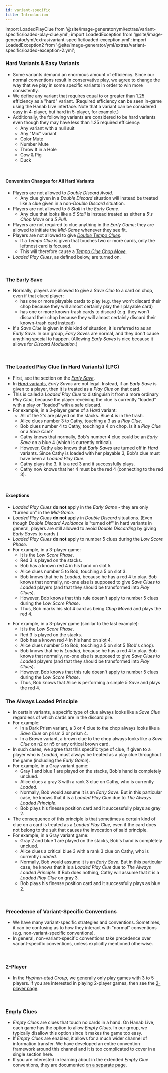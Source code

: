 ```yaml
---
id: variant-specific
title: Introduction
---
```


import LoadedPlayClue from '@site/image-generator/yml/extras/variant-specific/loaded-play-clue.yml';
import LoadedException from '@site/image-generator/yml/extras/variant-specific/loaded-exception.yml';
import LoadedException2 from '@site/image-generator/yml/extras/variant-specific/loaded-exception-2.yml';

### Hard Variants & Easy Variants

- Some variants demand an enormous amount of efficiency. Since our normal conventions result in conservative play, we agree to change the way that we play in some specific variants in order to win more consistently.
- We define any variant that requires equal to or greater than 1.25 efficiency as a "hard" variant. (Required efficiency can be seen in-game using the Hanab Live interface. Note that a variant can be considered easy in 4-player, but hard in 5-player, for example.)
- Additionally, the following variants are considered to be hard variants even though they may have less than 1.25 required efficiency:
  - Any variant with a null suit
  - Any "Mix" variant
  - Color Mute
  - Number Mute
  - Throw It in a Hole
  - Cow & Pig
  - Duck

<br />

#### Convention Changes for All Hard Variants

- Players are not allowed to *Double Discard Avoid*.
  - Any clue given in a *Double Discard* situation will instead be treated like a clue given in a non-*Double Discard* situation.
- Players are not allowed to *5 Stall* in the *Early Game*.
  - Any clue that looks like a *5 Stall* is instead treated as either a *5's Chop Move* or a *5 Pull*.
- Players are not required to clue anything in the *Early Game*; they are allowed to initiate the *Mid-Game* whenever they see fit.
- Players are not allowed to give [*Double Tempo Clues*](level-6.md#the-double-tempo-clue).
  - If a *Tempo Clue* is given that touches two or more cards, only the leftmost card is focused.
  - This will therefore cause a [*Tempo Clue Chop Move*](level-6.md#the-tempo-clue-chop-move-tccm).
- *Loaded Play Clues*, as defined below, are turned on.

<br />

### The Early Save

- Normally, players are allowed to give a *Save Clue* to a card on chop, even if that clued player:
  - has one or more playable cards to play (e.g. they won't discard their chop because they will almost certainly play their playable card)
  - has one or more known-trash cards to discard (e.g. they won't discard their chop because they will almost certainly discard their known-trash card instead)
- If a *Save Clue* is given in this kind of situation, it is referred to as an *Early Save*. In our group, *Early Saves* are normal, and they don't cause anything special to happen. (Allowing *Early Saves* is nice because it allows for *Discard Modulation.*)

<br />

### The Loaded Play Clue (in Hard Variants) (LPC)

- First, see the section on the *[Early Save](#the-early-save)*.
- In [*Hard* variants](#hard-variants--easy-variants), *Early Saves* are not legal. Instead, if an *Early Save* is given to a player, then it is treated as a *Play Clue* on that card.
- This is called a *Loaded Play Clue* to distinguish it from a more ordinary *Play Clue*, because the player receiving the clue is currently "loaded" with a play or "loaded" with a safe discard.
- For example, in a 3-player game of a *Hard* variant:
  - All of the 2's are played on the stacks. Blue 4 is in the trash.
  - Alice clues number 3 to Cathy, touching a 3 as a *Play Clue*.
  - Bob clues number 4 to Cathy, touching a 4 on chop. Is it a *Play Clue* or a *Save Clue*?
  - Cathy knows that normally, Bob's number 4 clue could be an *Early Save* on a blue 4 (which is currently critical).
  - However, Cathy also knows that *Early Saves* are turned off in *Hard* variants. Since Cathy is loaded with her playable 3, Bob's clue must have been a *Loaded Play Clue*.
  - Cathy plays the 3. It is a red 3 and it successfully plays.
  - Cathy now knows that her 4 must be the red 4 (connecting to the red 3).

<LoadedPlayClue />

<br />

#### Exceptions

- *Loaded Play Clues* **do not** apply in the *Early Game* - they are only "turned on" in the *Mid-Game*.
- *Loaded Play Clues* **do not** apply in *Double Discard* situations. (Even though *Double Discard Avoidance* is "turned off" in hard variants in general, players are still allowed to avoid *Double Discarding* by giving *Early Saves* to cards.)
- *Loaded Play Clues* **do not** apply to number 5 clues during the *Low Score Phase*.
- For example, in a 3-player game:
  - It is the *Low Score Phase*.
  - Red 3 is played on the stacks.
  - Bob has a known red 4 in his hand on slot 5.
  - Alice clues number 5 to Bob, touching a 5 on slot 3.
  - Bob knows that he is *Loaded*, because he has a red 4 to play. Bob knows that normally, no-one else is supposed to give *Save Clues* to *Loaded* players (and that they should be transformed into *Play Clues*).
  - However, Bob knows that this rule doesn't apply to number 5 clues during the *Low Score Phase*.
  - Thus, Bob marks his slot 4 card as being *Chop Moved* and plays the red 4.

<LoadedException />

- For example, in a 3-player game (similar to the last example):
  - It is the *Low Score Phase*.
  - Red 3 is played on the stacks.
  - Bob has a known red 4 in his hand on slot 4.
  - Alice clues number 5 to Bob, touching a 5 on slot 5 (Bob's chop).
  - Bob knows that he is *Loaded*, because he has a red 4 to play. Bob knows that normally, no-one else is supposed to give *Save Clues* to *Loaded* players (and that they should be transformed into *Play Clues*).
  - However, Bob knows that this rule doesn't apply to number 5 clues during the *Low Score Phase*.
  - Thus, Bob knows that Alice is performing a simple *5 Save* and plays the red 4.

<LoadedException2 />

### The Always Loaded Principle

- In certain variants, a specific type of clue always looks like a *Save Clue* regardless of which cards are in the discard pile.
- For example:
  - In a Dark Prism variant, a 3 or 4 clue to the chop always looks like a *Save Clue* on prism 3 or prism 4.
  - In a Brown variant, a brown clue to the chop always looks like a *Save Clue* on n2 or n5 or any critical brown card.
- In such cases, we agree that this specific type of clue, if given to a player who is *Loaded*, must always be treated as a play clue throughout the game (including the *Early Game*).
- For example, in a Gray variant game:
  - Gray 1 and blue 1 are played on the stacks, Bob's hand is completely unclued.
  - Alice clues a gray 3 with a rank 3 clue on Cathy, who is currently *Loaded*.
  - Normally, Bob would assume it is an *Early Save*. But in this particular case, he knows that it is a *Loaded Play Clue* due to *The Always Loaded Principle*.
  - Bob plays his finesse position card and it successfully plays as gray 2.
- The consequence of this principle is that sometimes a certain kind of clue on a card is treated as a *Loaded Play Clue*, even if the card does not belong to the suit that causes the invocation of said principle.
- For example, in a Gray variant game:
  - Gray 2 and blue 1 are played on the stacks, Bob's hand is completely unclued.
  - Alice clues a critical blue 3 with a rank 3 clue on Cathy, who is currently *Loaded*.
  - Normally, Bob would assume it is an *Early Save*. But in this particular case, he knows that it is a *Loaded Play Clue* due to *The Always Loaded Principle*. If Bob does nothing, Cathy will assume that it is a *Loaded Play Clue* on gray 3.
  - Bob plays his finesse position card and it successfully plays as blue 2.

<br />

### Precedence of Variant-Specific Conventions

- We have many variant-specific strategies and conventions. Sometimes, it can be confusing as to how they interact with "normal" conventions (e.g. non-variant-specific conventions).
- In general, non-variant-specific conventions take precedence over variant-specific conventions, unless explicitly mentioned otherwise.

<br />

### 2-Player

- In the *Hyphen-ated Group*, we generally only play games with 3 to 5 players. If you are interested in playing 2-player games, then see the [2-player page](https://github.com/hanabi/hanabi.github.io/blob/main/misc/2-player.md).

<br />

### Empty Clues

- *Empty Clues* are clues that touch no cards in a hand. On Hanab Live, each game has the option to allow *Empty Clues*. In our group, we typically disallow this option since it makes the game too easy.
- If *Empty Clues* are enabled, it allows for a much wider channel of information transfer. We have developed an entire convention framework around this channel and it is too complicated to cover in a single section here.
- If you are interested in learning about in the extended *Empty Clue* conventions, they are documented [on a separate page](https://github.com/hanabi/hanabi.github.io/blob/main/misc/empty-clues.md).
